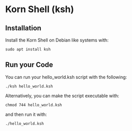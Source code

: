 # Korn Shell (ksh)

## Installation

Install the Korn Shell on Debian like systems with:

`sudo apt install ksh`

## Run your Code

You can run your hello_world.ksh script with the following:

`./ksh hello_world.ksh`

Alternatively, you can make the script executable with:

`chmod 744 hello_world.ksh`

and then run it with: 

`./hello_world.ksh`
